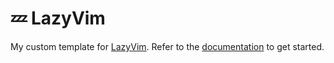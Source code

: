 # 💤 LazyVim

My custom template for [LazyVim](https://github.com/LazyVim/LazyVim). Refer to the [documentation](https://lazyvim.github.io/installation) to get started.
